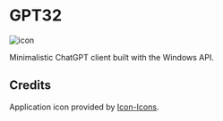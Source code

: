 # GPT32

![icon](../assets/icon.ico)

Minimalistic ChatGPT client built with the Windows API.

## Credits

Application icon provided by [Icon-Icons](https://icon-icons.com/icon/book-address-education-bookmark-business-agenda-notebook/267267).
